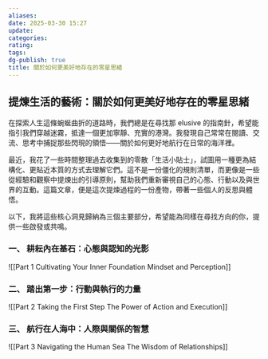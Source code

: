 ```yaml
---
aliases: 
date: 2025-03-30 15:27
update: 
categories: 
rating: 
tags: 
dg-publish: true
title: 關於如何更美好地存在的零星思緒
---
```


## 提煉生活的藝術：關於如何更美好地存在的零星思緒

在探索人生這條蜿蜒曲折的道路時，我們總是在尋找那 elusive 的指南針，希望能指引我們穿越迷霧，抵達一個更加寧靜、充實的港灣。我發現自己常常在閱讀、交流、思考中捕捉那些閃現的領悟——關於如何更好地航行在日常的海洋裡。

最近，我花了一些時間整理過去收集到的零散「生活小貼士」，試圖用一種更為結構化、更貼近本質的方式去理解它們。這不是一份僵化的規則清單，而更像是一些從經驗和觀察中提煉出的引導原則，幫助我們重新審視自己的心態、行動以及與世界的互動。這篇文章，便是這次提煉過程的一份產物，帶著一些個人的反思與體悟。

以下，我將這些核心洞見歸納為三個主要部分，希望能為同樣在尋找方向的你，提供一些啟發或共鳴。

### 一、 耕耘內在基石：心態與認知的光影

![[Part 1 Cultivating Your Inner Foundation Mindset and Perception]]

### 二、 踏出第一步：行動與執行的力量

![[Part 2 Taking the First Step The Power of Action and Execution]]

### 三、 航行在人海中：人際與關係的智慧

![[Part 3 Navigating the Human Sea The Wisdom of Relationships]]